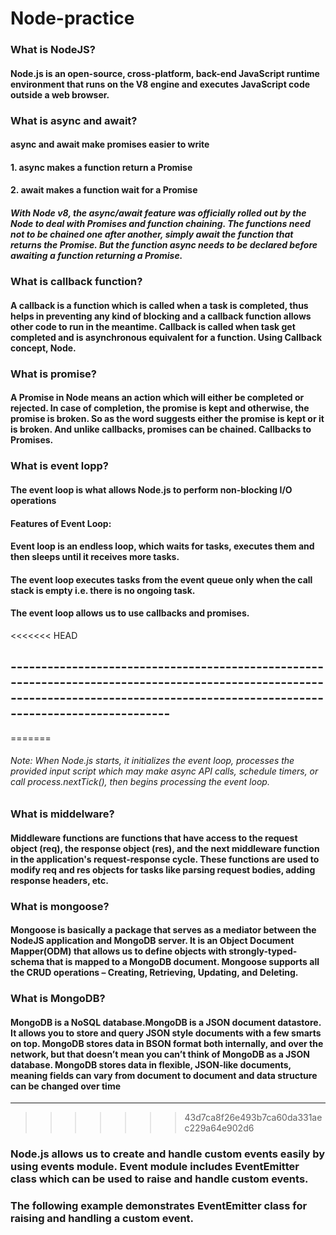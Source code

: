 # Node-practice

### What is NodeJS?
#### Node.js is an open-source, cross-platform, back-end JavaScript runtime environment that runs on the V8 engine and executes JavaScript code outside a web browser.


### What is async and await?
#### async and await make promises easier to write
#### 1. async makes a function return a Promise
#### 2. await makes a function wait for a Promise
##### With Node v8, the async/await feature was officially rolled out by the Node to deal with Promises and function chaining. The functions need not to be chained one after another, simply await the function that returns the Promise. But the function async needs to be declared before awaiting a function returning a Promise.


### What is callback function?
#### A callback is a function which is called when a task is completed, thus helps in preventing any kind of blocking and a callback function allows other code to run in the meantime. Callback is called when task get completed and is asynchronous equivalent for a function. Using Callback concept, Node.


### What is promise?
#### A Promise in Node means an action which will either be completed or rejected. In case of completion, the promise is kept and otherwise, the promise is broken. So as the word suggests either the promise is kept or it is broken. And unlike callbacks, promises can be chained. Callbacks to Promises.


### What is event lopp?
#### The event loop is what allows Node.js to perform non-blocking I/O operations
#### Features of Event Loop:
#### Event loop is an endless loop, which waits for tasks, executes them and then sleeps until it receives more tasks.
#### The event loop executes tasks from the event queue only when the call stack is empty i.e. there is no ongoing task.
#### The event loop allows us to use callbacks and promises.
<<<<<<< HEAD
## -----------------------------------------------------------------------------------------------------------------------------------------------------------------------------------
=======

###### Note: When Node.js starts, it initializes the event loop, processes the provided input script which may make async API calls, schedule timers, or call process.nextTick(), then begins processing the event loop.


### What is middelware?
#### Middleware functions are functions that have access to the request object (req), the response object (res), and the next middleware function in the application's request-response cycle. These functions are used to modify req and res objects for tasks like parsing request bodies, adding response headers, etc.


### What is mongoose?
#### Mongoose is basically a package that serves as a mediator between the NodeJS application and MongoDB server. It is an Object Document Mapper(ODM) that allows us to define objects with strongly-typed-schema that is mapped to a MongoDB document. Mongoose supports all the CRUD operations – Creating, Retrieving, Updating, and Deleting.

### What is MongoDB?
#### MongoDB is a NoSQL database.MongoDB is a JSON document datastore. It allows you to store and query JSON style documents with a few smarts on top. MongoDB stores data in BSON format both internally, and over the network, but that doesn’t mean you can’t think of MongoDB as a JSON database. MongoDB stores data in flexible, JSON-like documents, meaning fields can vary from document to document and data structure can be changed over time

-----------------------------------------------------------------------------------------------------------------------------------------------------------------------------------
>>>>>>> 43d7ca8f26e493b7ca60da331aec229a64e902d6
### Node.js allows us to create and handle custom events easily by using events module. Event module includes EventEmitter class which can be used to raise and handle custom events.

### The following example demonstrates EventEmitter class for raising and handling a custom event.
